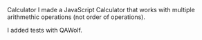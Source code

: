 Calculator
I made a JavaScript Calculator that works with multiple arithmethic
operations (not order of operations).


I added tests with QAWolf.
